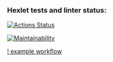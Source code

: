### Hexlet tests and linter status:
[![Actions Status](https://github.com/Fessan/python-project-lvl1/workflows/hexlet-check/badge.svg)](https://github.com/Fessan/python-project-lvl1/actions)

[![Maintainability](https://api.codeclimate.com/v1/badges/a99a88d28ad37a79dbf6/maintainability)](https://codeclimate.com/github/codeclimate/codeclimate/maintainability)

[! example workflow](https://github.com/Fessan/python-project-lvl1/blob/main/.github/workflows/check.yaml/badge.svg)
